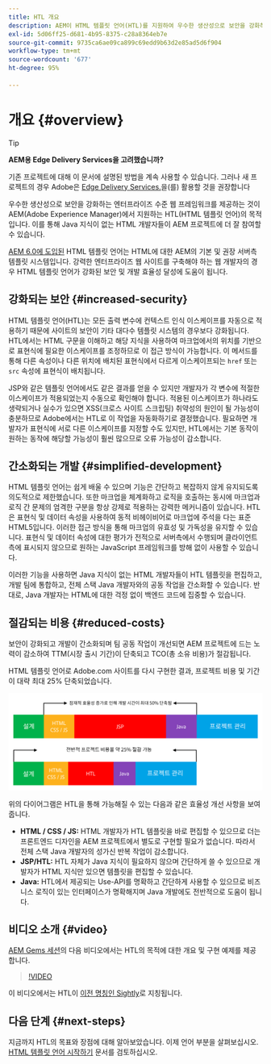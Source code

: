 ```yaml
---
title: HTL 개요
description: AEM이 HTML 템플릿 언어(HTL)를 지원하여 우수한 생산성으로 보안을 강화하는 엔터프라이즈 수준 웹 프레임워크를 제공하는 방법을 알아보십시오. 이 프레임워크를 사용하면 Java 지식이 없는 HTML 개발자들이 AEM 프로젝트에 더 잘 참여할 수 있습니다.
exl-id: 5d06ff25-d681-4b95-8375-c28a8364eb7e
source-git-commit: 9735ca6ae09ca899c69edd9b63d2e85ad5d6f904
workflow-type: tm+mt
source-wordcount: '677'
ht-degree: 95%

---
```



# 개요 {#overview}

>[!TIP]
>
>**AEM용 Edge Delivery Services을 고려했습니까?**
>
>기존 프로젝트에 대해 이 문서에 설명된 방법을 계속 사용할 수 있습니다. 그러나 새 프로젝트의 경우 Adobe은 [Edge Delivery Services.](https://experienceleague.adobe.com/ko/docs/experience-manager-cloud-service/content/edge-delivery/overview)을(를) 활용할 것을 권장합니다

우수한 생산성으로 보안을 강화하는 엔터프라이즈 수준 웹 프레임워크를 제공하는 것이 AEM(Adobe Experience Manager)에서 지원하는 HTL(HTML 템플릿 언어)의 목적입니다. 이를 통해 Java 지식이 없는 HTML 개발자들이 AEM 프로젝트에 더 잘 참여할 수 있습니다.

[AEM 6.0에 도입된](history.md) HTML 템플릿 언어는 HTML에 대한 AEM의 기본 및 권장 서버측 템플릿 시스템입니다. 강력한 엔터프라이즈 웹 사이트를 구축해야 하는 웹 개발자의 경우 HTML 템플릿 언어가 강화된 보안 및 개발 효율성 달성에 도움이 됩니다.

## 강화되는 보안 {#increased-security}

HTML 템플릿 언어(HTL)는 모든 출력 변수에 컨텍스트 인식 이스케이프를 자동으로 적용하기 때문에 사이트의 보안이 기타 대다수 템플릿 시스템의 경우보다 강화됩니다. HTL에서는 HTML 구문을 이해하고 해당 지식을 사용하여 마크업에서의 위치를 기반으로 표현식에 필요한 이스케이프를 조정하므로 이 접근 방식이 가능합니다. 이 메서드를 통해 다른 속성이나 다른 위치에 배치된 표현식에서 다르게 이스케이프되는 `href` 또는 `src` 속성에 표현식이 배치됩니다.

JSP와 같은 템플릿 언어에서도 같은 결과를 얻을 수 있지만 개발자가 각 변수에 적절한 이스케이프가 적용되었는지 수동으로 확인해야 합니다. 적용된 이스케이프가 하나라도 생략되거나 실수가 있으면 XSS(크로스 사이트 스크립팅) 취약성의 원인이 될 가능성이 충분하므로 Adobe에서는 HTL로 이 작업을 자동화하기로 결정했습니다. 필요하면 개발자가 표현식에 서로 다른 이스케이프를 지정할 수도 있지만, HTL에서는 기본 동작이 원하는 동작에 해당할 가능성이 훨씬 많으므로 오류 가능성이 감소합니다.

## 간소화되는 개발 {#simplified-development}

HTML 템플릿 언어는 쉽게 배울 수 있으며 기능은 간단하고 복잡하지 않게 유지되도록 의도적으로 제한했습니다. 또한 마크업을 체계화하고 로직을 호출하는 동시에 마크업과 로직 간 문제의 엄격한 구분을 항상 강제로 적용하는 강력한 메커니즘이 있습니다. HTL은 표현식 및 데이터 속성을 사용하여 동적 비헤이비어로 마크업에 주석을 다는 표준 HTML5입니다. 이러한 접근 방식을 통해 마크업의 유효성 및 가독성을 유지할 수 있습니다. 표현식 및 데이터 속성에 대한 평가가 전적으로 서버측에서 수행되며 클라이언트측에 표시되지 않으므로 원하는 JavaScript 프레임워크를 방해 없이 사용할 수 있습니다.

이러한 기능을 사용하면 Java 지식이 없는 HTML 개발자들이 HTL 템플릿을 편집하고, 개발 팀에 통합하고, 전체 스택 Java 개발자와의 공동 작업을 간소화할 수 있습니다. 반대로, Java 개발자는 HTML에 대한 걱정 없이 백엔드 코드에 집중할 수 있습니다.

## 절감되는 비용 {#reduced-costs}

보안이 강화되고 개발이 간소화되며 팀 공동 작업이 개선되면 AEM 프로젝트에 드는 노력이 감소하여 TTM(시장 출시 기간)이 단축되고 TCO(총 소유 비용)가 절감됩니다.

HTML 템플릿 언어로 Adobe.com 사이트를 다시 구현한 결과, 프로젝트 비용 및 기간이 대략 최대 25% 단축되었습니다.

![효율성 증가 및 비용 감소](assets/chlimage_1.png)

위의 다이어그램은 HTL을 통해 가능해질 수 있는 다음과 같은 효율성 개선 사항을 보여 줍니다.

* **HTML / CSS / JS:** HTML 개발자가 HTL 템플릿을 바로 편집할 수 있으므로 더는 프론트엔드 디자인을 AEM 프로젝트에서 별도로 구현할 필요가 없습니다. 따라서 전체 스택 Java 개발자의 성가신 반복 작업이 감소합니다.
* **JSP/HTL:** HTL 자체가 Java 지식이 필요하지 않으며 간단하게 쓸 수 있으므로 개발자가 HTML 지식만 있으면 템플릿을 편집할 수 있습니다.
* **Java:** HTL에서 제공되는 Use-API를 명확하고 간단하게 사용할 수 있으므로 비즈니스 로직이 있는 인터페이스가 명확해지며 Java 개발에도 전반적으로 도움이 됩니다.

## 비디오 소개 {#video}

[AEM Gems 세션](https://experienceleague.adobe.com/ko/docs/events/experience-manager-gems-recordings/gems2014/aem-introduction-to-htl)의 다음 비디오에서는 HTL의 목적에 대한 개요 및 구현 예제를 제공합니다.

>[!VIDEO](https://video.tv.adobe.com/v/19504/?quality=9)

이 비디오에서는 HTL이 [이전 명칭인 Sightly](history.md)로 지칭됩니다.

## 다음 단계 {#next-steps}

지금까지 HTL의 목표와 장점에 대해 알아보았습니다. 이제 언어 부분을 살펴보십시오. [HTML 템플릿 언어 시작하기](getting-started.md) 문서를 검토하십시오.
